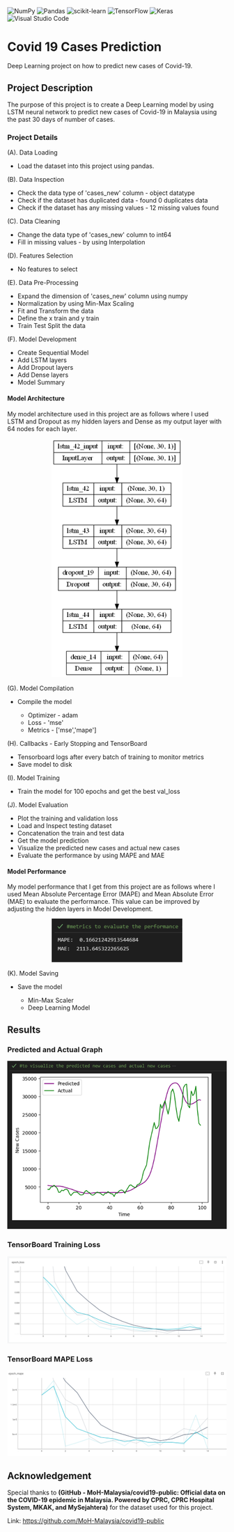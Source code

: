 ## 
![NumPy](https://img.shields.io/badge/numpy-%23013243.svg?style=for-the-badge&logo=numpy&logoColor=white) 
![Pandas](https://img.shields.io/badge/pandas-%23150458.svg?style=for-the-badge&logo=pandas&logoColor=white) 
![scikit-learn](https://img.shields.io/badge/scikit--learn-%23F7931E.svg?style=for-the-badge&logo=scikit-learn&logoColor=white) 
![TensorFlow](https://img.shields.io/badge/TensorFlow-%23FF6F00.svg?style=for-the-badge&logo=TensorFlow&logoColor=white) 
![Keras](https://img.shields.io/badge/Keras-%23D00000.svg?style=for-the-badge&logo=Keras&logoColor=white) 
![Visual Studio Code](https://img.shields.io/badge/Visual%20Studio%20Code-0078d7.svg?style=for-the-badge&logo=visual-studio-code&logoColor=white)

# Covid 19 Cases Prediction
 Deep Learning project on how to predict new cases of Covid-19.
 
## Project Description
The purpose of this project is to create a Deep Learning model by using LSTM neural network to predict new cases of Covid-19 in Malaysia using the past 30 days of number of cases.

### Project Details 
(A). Data Loading <br>

<ul>
  <li>Load the dataset into this project using pandas.</li>
</ul>

(B). Data Inspection <br>

<ul>
  <li>Check the data type of 'cases_new' column - object datatype</li>
  <li>Check if the dataset has duplicated data - found 0 duplicates data</li>
  <li>Check if the dataset has any missing values - 12 missing values found</li>
</ul>

(C). Data Cleaning <br>

<ul>
  <li>Change the data type of 'cases_new' column to int64</li>
  <li>Fill in missing values - by using Interpolation</li>
</ul>

(D). Features Selection <br>

<ul>
  <li>No features to select</li>
</ul>

(E). Data Pre-Processing <br>

<ul>
  <li>Expand the dimension of 'cases_new' column using numpy</li>
  <li>Normalization by using Min-Max Scaling</li>
  <li>Fit and Transform the data</li>
  <li>Define the x train and y train</li>
  <li>Train Test Split the data</li>
</ul>

(F). Model Development <br>

<ul>
  <li>Create Sequential Model</li>
  <li>Add LSTM layers</li>
  <li>Add Dropout layers</li>
  <li>Add Dense layers</li>
  <li>Model Summary</li>
</ul>

#### Model Architecture

<p>

My model architecture used in this project are as follows where I used LSTM and Dropout as my hidden layers and Dense as my output layer with 64 nodes for each layer.

</p>

<p align="center">
   <img
    src="Model/model_architecture.png"
    alt="Model Architecture"
    title="Model Architecture"
    width=300>
    
 </p>
 
(G). Model Compilation <br>

<ul>
  <li>Compile the model</li>
    <ul>
      <li> Optimizer - adam </li>
      <li> Loss - 'mse'</li>
      <li> Metrics - ['mse','mape']</li>
    </ul>
</ul>

(H). Callbacks - Early Stopping and TensorBoard<br>

<ul>
  <li>Tensorboard logs after every batch of training to monitor metrics</li>
  <li>Save model to disk</li>
</ul>

(I). Model Training <br>

<ul>
  <li>Train the model for 100 epochs and get the best val_loss</li>
</ul>

(J). Model Evaluation <br>

<ul>
  <li>Plot the training and validation loss</li>
  <li>Load and Inspect testing dataset</li>
  <li>Concatenation the train and test data</li>
  <li>Get the model prediction</li>
  <li>Visualize the predicted new cases and actual new cases</li>
  <li>Evaluate the performance by using MAPE and MAE</li>
</ul>

#### Model Performance
<p>

My model performance that I get from this project are as follows where I used Mean Absolute Percentage Error (MAPE) and Mean Absolute Error (MAE) to evaluate the performance. This value can be improved by adjusting the hidden layers in Model Development.

</p>

<p align="center">
  <img
  src="Model/testing_evaluation_metrics.PNG"
  alt="Model Performance"
  title="Model Performance"
  width = 300>
</p>

(K). Model Saving

<ul>
  <li>Save the model</li>
    <ul>
      <li>Min-Max Scaler</li>
      <li>Deep Learning Model</li>
    </ul>
</ul>

## Results
### Predicted and Actual Graph

<p align="center">
  <img
  src="Model/graph_visualization.PNG"
  alt="Graph Visualization"
  title="Graph Visualization"
  class = "center">
</p>
 
### TensorBoard Training Loss

<p align="center">
  <img
  src="Model/Tensorboard Training Process/training_loss.PNG"
  alt="Training Loss"
  title="Training Loss"
  class = "center">
</p>

### TensorBoard MAPE Loss

<p align="center">
  <img
  src="Model/Tensorboard Training Process/training_mape.PNG"
  alt="MAPE Loss"
  title="MAPE Loss"
  class = "center">
</p>

## Acknowledgement
Special thanks to **(GitHub - MoH-Malaysia/covid19-public: Official data on the COVID-19
epidemic in Malaysia. Powered by CPRC, CPRC Hospital System,
MKAK, and MySejahtera)** for the dataset used for this project.

Link: https://github.com/MoH-Malaysia/covid19-public
